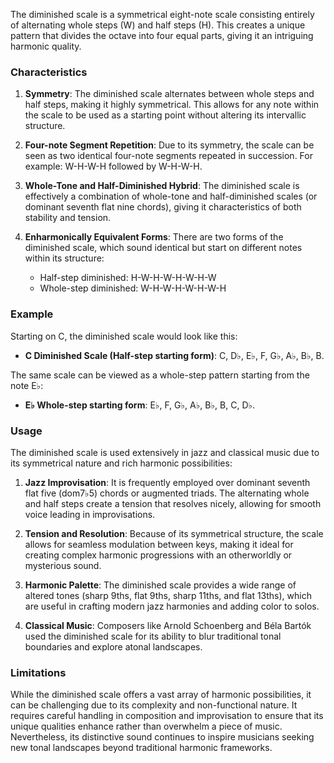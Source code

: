 The diminished scale is a symmetrical eight-note scale consisting entirely of alternating whole steps (W) and half steps (H). This creates a unique pattern that divides the octave into four equal parts, giving it an intriguing harmonic quality.

### Characteristics

1. **Symmetry**: The diminished scale alternates between whole steps and half steps, making it highly symmetrical. This allows for any note within the scale to be used as a starting point without altering its intervallic structure.

2. **Four-note Segment Repetition**: Due to its symmetry, the scale can be seen as two identical four-note segments repeated in succession. For example: W-H-W-H followed by W-H-W-H.

3. **Whole-Tone and Half-Diminished Hybrid**: The diminished scale is effectively a combination of whole-tone and half-diminished scales (or dominant seventh flat nine chords), giving it characteristics of both stability and tension.

4. **Enharmonically Equivalent Forms**: There are two forms of the diminished scale, which sound identical but start on different notes within its structure:
   - Half-step diminished: H-W-H-W-H-W-H-W
   - Whole-step diminished: W-H-W-H-W-H-W-H

### Example

Starting on C, the diminished scale would look like this:

- **C Diminished Scale (Half-step starting form)**: C, D♭, E♭, F, G♭, A♭, B♭, B.

The same scale can be viewed as a whole-step pattern starting from the note E♭:

- **E♭ Whole-step starting form**: E♭, F, G♭, A♭, B♭, B, C, D♭.

### Usage

The diminished scale is used extensively in jazz and classical music due to its symmetrical nature and rich harmonic possibilities:

1. **Jazz Improvisation**: It is frequently employed over dominant seventh flat five (dom7♭5) chords or augmented triads. The alternating whole and half steps create a tension that resolves nicely, allowing for smooth voice leading in improvisations.

2. **Tension and Resolution**: Because of its symmetrical structure, the scale allows for seamless modulation between keys, making it ideal for creating complex harmonic progressions with an otherworldly or mysterious sound.

3. **Harmonic Palette**: The diminished scale provides a wide range of altered tones (sharp 9ths, flat 9ths, sharp 11ths, and flat 13ths), which are useful in crafting modern jazz harmonies and adding color to solos.

4. **Classical Music**: Composers like Arnold Schoenberg and Béla Bartók used the diminished scale for its ability to blur traditional tonal boundaries and explore atonal landscapes.

### Limitations

While the diminished scale offers a vast array of harmonic possibilities, it can be challenging due to its complexity and non-functional nature. It requires careful handling in composition and improvisation to ensure that its unique qualities enhance rather than overwhelm a piece of music. Nevertheless, its distinctive sound continues to inspire musicians seeking new tonal landscapes beyond traditional harmonic frameworks.